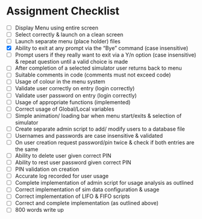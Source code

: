# Assignment Checklist

- [ ] Display Menu using entire screen
- [ ] Select correctly & launch on a clean screen
- [ ] Launch separate menu (place holder) files
- [X] Ability to exit at any prompt via the “Bye” command (case insensitive)
- [ ] Prompt users if they really want to exit via a Y/n option (case insensitive) & repeat question until a valid choice is made
- [ ] After completion of a selected simulator user returns back to menu
- [ ] Suitable comments in code (comments must not exceed code)
- [ ] Usage of colour in the menu system
- [ ] Validate user correctly on entry (login correctly)
- [ ] Validate user password on entry (login correctly)
- [ ] Usage of appropriate functions (implemented)
- [ ] Correct usage of Global/Local variables
- [ ] Simple animation/ loading bar when menu start/exits & selection of simulator
- [ ] Create separate admin script to add/ modify users to a database file
- [ ] Usernames and passwords are case insensitive & validated
- [ ] On user creation request password/pin twice & check if both entries are the same
- [ ] Ability to delete user given correct PIN
- [ ] Ability to rest user password given correct PIN
- [ ] PIN validation on creation
- [ ] Accurate log recorded for user usage
- [ ] Complete implementation of admin script for usage analysis as outlined
- [ ] Correct implementation of sim data configuration & usage
- [ ] Correct implementation of LIFO & FIFO scripts
- [ ] Correct and complete implementation (as outlined above)
- [ ] 800 words write up
